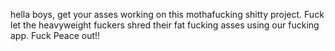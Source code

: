 hella boys, get your asses working on this mothafucking shitty project.
Fuck let the heavyweight fuckers shred their fat fucking asses using our fucking app.
Fuck Peace out!! 
